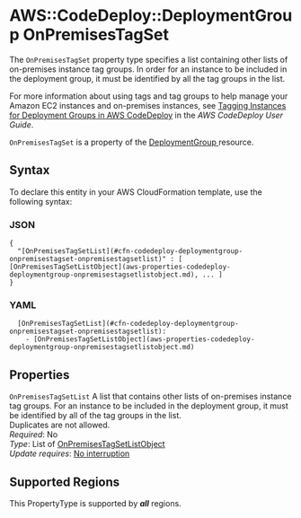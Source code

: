 # AWS::CodeDeploy::DeploymentGroup OnPremisesTagSet<a name="aws-properties-codedeploy-deploymentgroup-onpremisestagset"></a>

The `OnPremisesTagSet` property type specifies a list containing other lists of on\-premises instance tag groups\. In order for an instance to be included in the deployment group, it must be identified by all the tag groups in the list\.

For more information about using tags and tag groups to help manage your Amazon EC2 instances and on\-premises instances, see [Tagging Instances for Deployment Groups in AWS CodeDeploy](https://docs.aws.amazon.com/codedeploy/latest/userguide/instances-tagging.html) in the *AWS CodeDeploy User Guide*\.

 `OnPremisesTagSet` is a property of the [DeploymentGroup ](https://docs.aws.amazon.com/AWSCloudFormation/latest/UserGuide/aws-resource-codedeploy-deploymentgroup.html) resource\.

## Syntax<a name="aws-properties-codedeploy-deploymentgroup-onpremisestagset-syntax"></a>

To declare this entity in your AWS CloudFormation template, use the following syntax:

### JSON<a name="aws-properties-codedeploy-deploymentgroup-onpremisestagset-syntax.json"></a>

```
{
  "[OnPremisesTagSetList](#cfn-codedeploy-deploymentgroup-onpremisestagset-onpremisestagsetlist)" : [ [OnPremisesTagSetListObject](aws-properties-codedeploy-deploymentgroup-onpremisestagsetlistobject.md), ... ]
}
```

### YAML<a name="aws-properties-codedeploy-deploymentgroup-onpremisestagset-syntax.yaml"></a>

```
  [OnPremisesTagSetList](#cfn-codedeploy-deploymentgroup-onpremisestagset-onpremisestagsetlist): 
    - [OnPremisesTagSetListObject](aws-properties-codedeploy-deploymentgroup-onpremisestagsetlistobject.md)
```

## Properties<a name="aws-properties-codedeploy-deploymentgroup-onpremisestagset-properties"></a>

`OnPremisesTagSetList`  <a name="cfn-codedeploy-deploymentgroup-onpremisestagset-onpremisestagsetlist"></a>
A list that contains other lists of on\-premises instance tag groups\. For an instance to be included in the deployment group, it must be identified by all of the tag groups in the list\.  
Duplicates are not allowed\.   
*Required*: No  
*Type*: List of [OnPremisesTagSetListObject](aws-properties-codedeploy-deploymentgroup-onpremisestagsetlistobject.md)  
*Update requires*: [No interruption](https://docs.aws.amazon.com/AWSCloudFormation/latest/UserGuide/using-cfn-updating-stacks-update-behaviors.html#update-no-interrupt)

## Supported Regions

This PropertyType is supported by ***all*** regions.